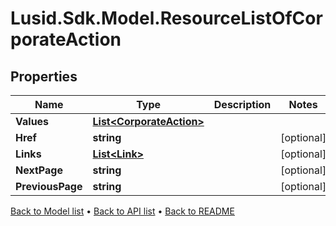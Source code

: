 # Lusid.Sdk.Model.ResourceListOfCorporateAction

## Properties

Name | Type | Description | Notes
------------ | ------------- | ------------- | -------------
**Values** | [**List&lt;CorporateAction&gt;**](CorporateAction.md) |  | 
**Href** | **string** |  | [optional] 
**Links** | [**List&lt;Link&gt;**](Link.md) |  | [optional] 
**NextPage** | **string** |  | [optional] 
**PreviousPage** | **string** |  | [optional] 

[Back to Model list](../README.md#documentation-for-models) &#8226; [Back to API list](../README.md#documentation-for-api-endpoints) &#8226; [Back to README](../README.md)

